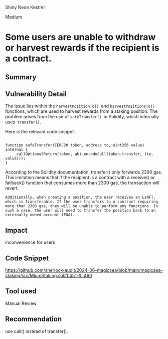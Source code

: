 Shiny Neon Kestrel

Medium

# Some users are unable to withdraw or harvest rewards if the recipient is a contract.

## Summary

## Vulnerability Detail
The issue lies within the ``harvestPositionTo() ``and ``harvestPositionsTo() ``functions, which are used to harvest rewards from a staking position. The problem arises from the use of ``safeTransfer() ``in Solidity, which internally uses`` transfer()``.

Here is the relevant code snippet:
```solidity

function safeTransfer(IERC20 token, address to, uint256 value) internal {
    _callOptionalReturn(token, abi.encodeCall(token.transfer, (to, value)));
}
```

According to the Solidity documentation, transfer() only forwards 2300 gas. This limitation means that if the recipient is a contract with a receive() or fallback() function that consumes more than 2300 gas, the transaction will revert.

``Additionally, when creating a position, the user receives an LsNFT, which is transferable. If the user transfers to a contract requiring more than 2300 gas, they will be unable to perform any functions. In such a case, the user will need to transfer the position back to an externally owned account (EOA).``
## Impact
inconvenience for users
## Code Snippet
https://github.com/sherlock-audit/2024-06-magicsea/blob/main/magicsea-staking/src/MlumStaking.sol#L451-#L490
## Tool used

Manual Review

## Recommendation
use call() instead of transfer().